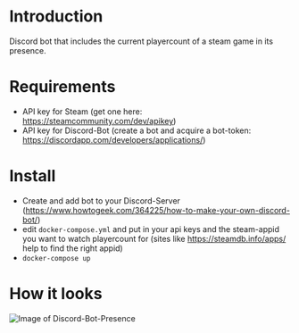 # Introduction 
Discord bot that includes the current playercount of a steam game in its presence.

# Requirements
- API key for Steam (get one here: https://steamcommunity.com/dev/apikey)
- API key for Discord-Bot (create a bot and acquire a bot-token: https://discordapp.com/developers/applications/)

# Install
- Create and add bot to your Discord-Server (https://www.howtogeek.com/364225/how-to-make-your-own-discord-bot/)
- edit `docker-compose.yml` and put in your api keys and the steam-appid you want to watch playercount for (sites like https://steamdb.info/apps/ help to find the right appid)
- `docker-compose up`

# How it looks
![Image of Discord-Bot-Presence](https://github.com/atomy/discord-bot/blob/master/doc/screenshot.png)

